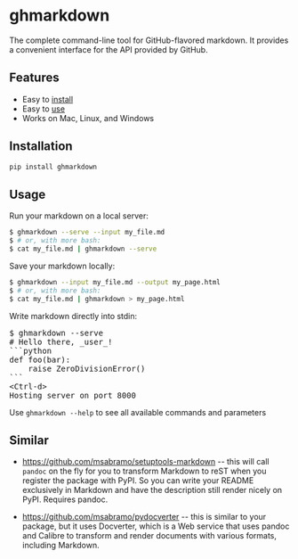 # ghmarkdown
The complete command-line tool for GitHub-flavored markdown. It provides a convenient interface for the API provided by GitHub.

## Features

- Easy to [install](https://github.com/lukedmor/ghmarkdown#installation)
- Easy to [use](https://github.com/lukedmor/ghmarkdown#usage)
- Works on Mac, Linux, and Windows

## Installation
```bash
pip install ghmarkdown
```

## Usage
Run your markdown on a local server:
```bash
$ ghmarkdown --serve --input my_file.md
$ # or, with more bash:
$ cat my_file.md | ghmarkdown --serve
```

Save your markdown locally:
```bash
$ ghmarkdown --input my_file.md --output my_page.html
$ # or, with more bash:
$ cat my_file.md | ghmarkdown > my_page.html
```

Write markdown directly into stdin:

<pre>
$ ghmarkdown --serve
# Hello there, _user_!
```python
def foo(bar):
    raise ZeroDivisionError()
```
&lt;Ctrl-d&gt;
Hosting server on port 8000
</pre>


Use `ghmarkdown --help` to see all available commands and parameters

## Similar

- https://github.com/msabramo/setuptools-markdown -- this will call `pandoc` on the fly for you to transform Markdown to reST when you register the package with PyPI. So you can write your README exclusively in Markdown and have the description still render nicely on PyPI. Requires pandoc. 

- https://github.com/msabramo/pydocverter -- this is similar to your package, but it uses Docverter, which is a Web service that uses pandoc and Calibre to transform and render documents with various formats, including Markdown. 
